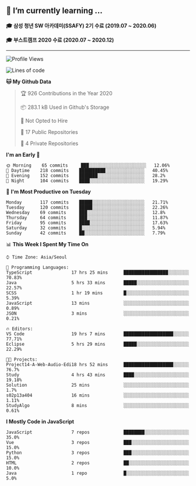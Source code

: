 ## 🌱 I’m currently learning ...

**🎓 삼성 청년 SW 아카데미(SSAFY) 2기 수료 (2019.07 ~ 2020.06)**

**🎓 부스트캠프 2020 수료 (2020.07 ~ 2020.12)**
 
-----

<!--START_SECTION:waka-->
![Profile Views](http://img.shields.io/badge/Profile%20Views-7-blue)

![Lines of code](https://img.shields.io/badge/From%20Hello%20World%20I%27ve%20Written-2.9%20million%20lines%20of%20code-blue)

**🐱 My Github Data** 

> 🏆 926 Contributions in the Year 2020
 > 
> 📦 283.1 kB Used in Github's Storage 
 > 
> 🚫 Not Opted to Hire
 > 
> 📜 17 Public Repositories 
 > 
> 🔑 4 Private Repositories  
 > 
**I'm an Early 🐤** 

```text
🌞 Morning    65 commits     ███░░░░░░░░░░░░░░░░░░░░░░   12.06% 
🌆 Daytime    218 commits    ██████████░░░░░░░░░░░░░░░   40.45% 
🌃 Evening    152 commits    ███████░░░░░░░░░░░░░░░░░░   28.2% 
🌙 Night      104 commits    ████░░░░░░░░░░░░░░░░░░░░░   19.29%

```
📅 **I'm Most Productive on Tuesday** 

```text
Monday       117 commits    █████░░░░░░░░░░░░░░░░░░░░   21.71% 
Tuesday      120 commits    █████░░░░░░░░░░░░░░░░░░░░   22.26% 
Wednesday    69 commits     ███░░░░░░░░░░░░░░░░░░░░░░   12.8% 
Thursday     64 commits     ███░░░░░░░░░░░░░░░░░░░░░░   11.87% 
Friday       95 commits     ████░░░░░░░░░░░░░░░░░░░░░   17.63% 
Saturday     32 commits     █░░░░░░░░░░░░░░░░░░░░░░░░   5.94% 
Sunday       42 commits     ██░░░░░░░░░░░░░░░░░░░░░░░   7.79%

```


📊 **This Week I Spent My Time On** 

```text
⌚︎ Time Zone: Asia/Seoul

💬 Programming Languages: 
TypeScript               17 hrs 25 mins      █████████████████░░░░░░░░   70.83% 
Java                     5 hrs 33 mins       █████░░░░░░░░░░░░░░░░░░░░   22.57% 
SCSS                     1 hr 19 mins        █░░░░░░░░░░░░░░░░░░░░░░░░   5.39% 
JavaScript               13 mins             ░░░░░░░░░░░░░░░░░░░░░░░░░   0.89% 
JSON                     3 mins              ░░░░░░░░░░░░░░░░░░░░░░░░░   0.21%

🔥 Editors: 
VS Code                  19 hrs 7 mins       ███████████████████░░░░░░   77.71% 
Eclipse                  5 hrs 29 mins       █████░░░░░░░░░░░░░░░░░░░░   22.29%

🐱‍💻 Projects: 
Project14-A-Web-Audio-Edi18 hrs 52 mins      ███████████████████░░░░░░   76.7% 
Study                    4 hrs 43 mins       ████░░░░░░░░░░░░░░░░░░░░░   19.18% 
Solution                 25 mins             ░░░░░░░░░░░░░░░░░░░░░░░░░   1.7% 
s02p13a404               16 mins             ░░░░░░░░░░░░░░░░░░░░░░░░░   1.11% 
StudyAlgo                8 mins              ░░░░░░░░░░░░░░░░░░░░░░░░░   0.61%

```

**I Mostly Code in JavaScript** 

```text
JavaScript               7 repos             ████████░░░░░░░░░░░░░░░░░   35.0% 
Vue                      3 repos             ███░░░░░░░░░░░░░░░░░░░░░░   15.0% 
Python                   3 repos             ███░░░░░░░░░░░░░░░░░░░░░░   15.0% 
HTML                     2 repos             ██░░░░░░░░░░░░░░░░░░░░░░░   10.0% 
Java                     1 repo              █░░░░░░░░░░░░░░░░░░░░░░░░   5.0%

```



<!--END_SECTION:waka-->
